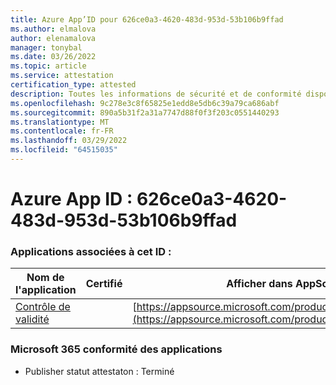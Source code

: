 ```yaml
---
title: Azure App’ID pour 626ce0a3-4620-483d-953d-53b106b9ffad
ms.author: elmalova
author: elenamalova
manager: tonybal
ms.date: 03/26/2022
ms.topic: article
ms.service: attestation
certification_type: attested
description: Toutes les informations de sécurité et de conformité disponibles pour 626ce0a3-4620-483d-953d-53b106b9ffad.
ms.openlocfilehash: 9c278e3c8f65825e1edd8e5db6c39a79ca686abf
ms.sourcegitcommit: 890a5b31f2a31a7747d88f0f3f203c0551440293
ms.translationtype: MT
ms.contentlocale: fr-FR
ms.lasthandoff: 03/29/2022
ms.locfileid: "64515035"
---
```

# <a name="azure-app-id-626ce0a3-4620-483d-953d-53b106b9ffad"></a>Azure App ID : 626ce0a3-4620-483d-953d-53b106b9ffad


### <a name="apps-associated-with-this-id"></a>Applications associées à cet ID :
| **Nom de l'application** | **Certifié** | **Afficher dans AppSource** |
|--------------|---------------|-----------------------|
| [Contrôle de validité](../forward/WA200003193.md) |  | [https://appsource.microsoft.com/product/office/WA200003193](https://appsource.microsoft.com/product/office/WA200003193) |

### <a name="microsoft-365-app-compliance-status"></a>Microsoft 365 conformité des applications
- Publisher statut attestaton : Terminé
